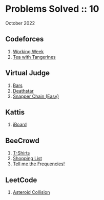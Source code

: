 # Problems Solved :: 10
October 2022

Codeforces
-----------------
1. [Working Week](https://codeforces.com/contest/1735/problem/A)
1. [Tea with Tangerines](https://codeforces.com/contest/1735/problem/B)

Virtual Judge
-----------------
1. [Bars](https://vjudge.net/problem/UVA-12455)
1. [Deathstar](https://open.kattis.com/problems/deathstar)
1. [Snapper Chain (Easy)](https://open.kattis.com/problems/snappereasy)

Kattis
-----------------
1. [iBoard](https://open.kattis.com/problems/iboard)

BeeCrowd
-----------------
1. [T-Shirts](https://www.beecrowd.com.br/judge/en/problems/view/1258)
1. [Shopping List](https://www.beecrowd.com.br/judge/en/problems/view/2729)
1. [Tell me the Frequencies!](https://www.beecrowd.com.br/judge/en/problems/view/1251)

LeetCode
-----------------
1. [Asteroid Collision](https://leetcode.com/problems/asteroid-collision/)
